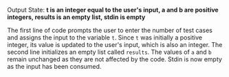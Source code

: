 Output State: **t is an integer equal to the user's input, a and b are positive integers, results is an empty list, stdin is empty**

The first line of code prompts the user to enter the number of test cases and assigns the input to the variable `t`. Since `t` was initially a positive integer, its value is updated to the user's input, which is also an integer. The second line initializes an empty list called `results`. The values of `a` and `b` remain unchanged as they are not affected by the code. Stdin is now empty as the input has been consumed.